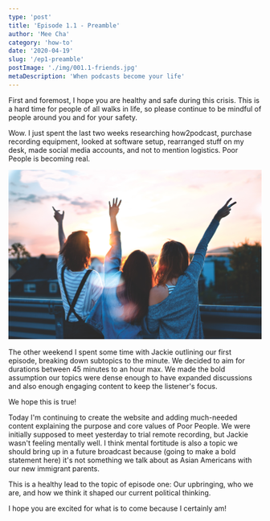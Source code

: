 ```yaml
---
type: 'post'
title: 'Episode 1.1 - Preamble'
author: 'Mee Cha'
category: 'how-to'
date: '2020-04-19'
slug: '/ep1-preamble'
postImage: './img/001.1-friends.jpg'
metaDescription: 'When podcasts become your life'
---
```


First and foremost, I hope you are healthy and safe during this crisis. This is a hard time for people of all walks in life, so please continue to be mindful of people around you and for your safety.

Wow. I just spent the last two weeks researching how2podcast, purchase recording equipment, looked at software setup, rearranged stuff on my desk, made social media accounts, and not to mention logistics. Poor People is becoming real.

![Alt Text](./img/001.1-friends.jpg)

The other weekend I spent some time with Jackie outlining our first episode, breaking down subtopics to the minute. We decided to aim for durations between 45 minutes to an hour max. We made the bold assumption our topics were dense enough to have expanded discussions and also enough engaging content to keep the listener's focus.

We hope this is true!

Today I'm continuing to create the website and adding much-needed content explaining the purpose and core values of Poor People. We were initially supposed to meet yesterday to trial remote recording, but Jackie wasn't feeling mentally well. I think mental fortitude is also a topic we should bring up in a future broadcast because (going to make a bold statement here) it's not something we talk about as Asian Americans with our new immigrant parents.

This is a healthy lead to the topic of episode one: Our upbringing, who we are, and how we think it shaped our current political thinking.

I hope you are excited for what is to come because I certainly am!
